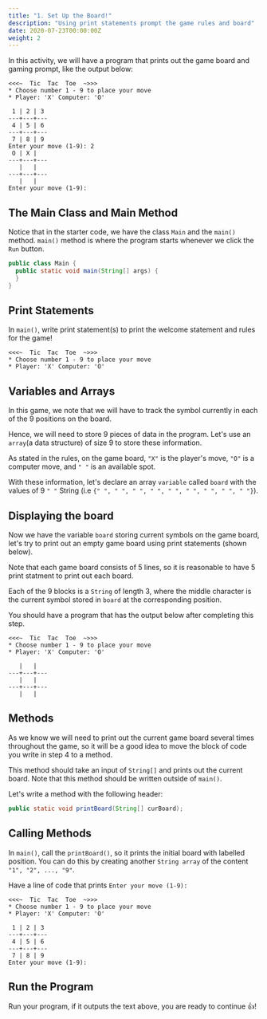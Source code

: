 ```yaml
---
title: "1. Set Up the Board!"
description: "Using print statements prompt the game rules and board"
date: 2020-07-23T00:00:00Z
weight: 2
---
```


In this activity, we will have a program that prints out the game board and gaming prompt, like the output below:

```
<<<~  Tic  Tac  Toe  ~>>>
* Choose number 1 - 9 to place your move
* Player: 'X' Computer: 'O'

 1 | 2 | 3 
---+---+---
 4 | 5 | 6 
---+---+---
 7 | 8 | 9 
Enter your move (1-9): 2
 O | X |   
---+---+---
   |   |   
---+---+---
   |   |   
Enter your move (1-9): 
```

## The Main Class and Main Method

Notice that in the starter code, we have the class `Main` and the `main()` method. `main()` method is where the program starts whenever we click the `Run` button.

```java
public class Main {
  public static void main(String[] args) {
  }
}
```

## Print Statements

 In `main()`, write print statement(s) to print the welcome statement and rules for the game!

```
<<<~  Tic  Tac  Toe  ~>>>
* Choose number 1 - 9 to place your move
* Player: 'X' Computer: 'O'
```

## Variables and Arrays

In this game, we note that we will have to track the symbol currently in each of the 9 positions on the board.

   Hence, we will need to store 9 pieces of data in the program. Let's use an `array`(a data structure) of size 9 to store these information.

   As stated in the rules, on the game board, `"X"` is the player's move, `"O"` is a computer move, and `" "` is an available spot.

   With these information, let's declare an array `variable` called `board` with the values of 9 `" "` String (i.e `{" ", " ", " ", " ", " ", " ", " ", " ", " "}`).

## Displaying the board

Now we have the variable `board` storing current symbols on the game board, let's try to print out an empty game board using print statements (shown below).

Note that each game board consists of 5 lines, so it is reasonable to have 5 print statment to print out each board.

Each of the 9 blocks is a `String` of length 3, where the middle character is the current symbol stored in `board` at the corresponding position.

You should have a program that has the output below after completing this step.

```
<<<~  Tic  Tac  Toe  ~>>>
* Choose number 1 - 9 to place your move
* Player: 'X' Computer: 'O'

   |   |  
---+---+---
   |   |  
---+---+---
   |   | 
```

## Methods

As we know we will need to print out the current game board several times throughout the game, so it will be a good idea to move the block of code you write in step 4 to a method. 

This method should take an input of `String[]` and prints out the current board. Note that this method should be written outside of `main()`.

Let's write a method with the following header:

```java
public static void printBoard(String[] curBoard);
```

## Calling Methods

In `main()`, call the `printBoard()`, so it prints the initial board with labelled position. You can do this by creating another `String array` of the content `"1", "2", ..., "9"`.

Have a line of code that prints `Enter your move (1-9): `

```
<<<~  Tic  Tac  Toe  ~>>>
* Choose number 1 - 9 to place your move
* Player: 'X' Computer: 'O'

 1 | 2 | 3 
---+---+---
 4 | 5 | 6 
---+---+---
 7 | 8 | 9 
Enter your move (1-9): 
```

## Run the Program

Run your program, if it outputs the text above, you are ready to continue 👍!